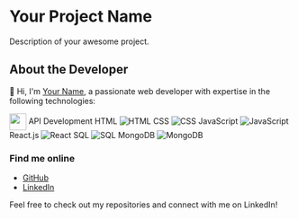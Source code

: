 # Your Project Name

Description of your awesome project.

## About the Developer

👋 Hi, I'm [Your Name](https://github.com/your-username), a passionate web developer with expertise in the following technologies:

 <img src="https://blog.postman.com/wp-content/uploads/2021/03/APIs-in-Postman-e1616786230943.png" height="30" width="30" align="center"/> API Development 
 HTML ![HTML](https://example.com/html-gif.gif)
CSS ![CSS](https://example.com/css-gif.gif)
JavaScript ![JavaScript](https://example.com/javascript-gif.gif)
 React.js ![React](https://example.com/react-gif.gif)
 SQL ![SQL](https://example.com/sql-gif.gif)
MongoDB ![MongoDB](https://example.com/mongodb-gif.gif)

### Find me online

- [GitHub](https://github.com/your-username)
- [LinkedIn](https://www.linkedin.com/in/your-linkedin-profile)

Feel free to check out my repositories and connect with me on LinkedIn!
